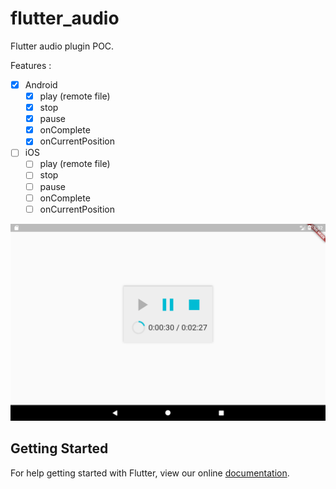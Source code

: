 # flutter_audio

Flutter audio plugin POC. 
 
Features :
 
- [x] Android
  - [x] play (remote file)
  - [x] stop
  - [x] pause
  - [x] onComplete
  - [x] onCurrentPosition
  
- [ ] iOS
  - [ ] play (remote file)
  - [ ] stop
  - [ ] pause
  - [ ] onComplete
  - [ ] onCurrentPosition

![screenshot](img/audioplayer.png)

## Getting Started

For help getting started with Flutter, view our online
[documentation](http://flutter.io/).

